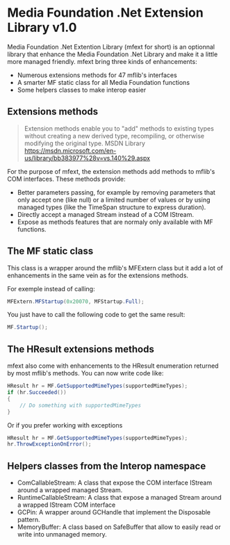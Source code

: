 # Media Foundation .Net Extension Library v1.0

Media Foundation .Net Extention Library (mfext for short) is an optionnal library that enhance the Media Foundation .Net Library and make it a little more managed friendly.
mfext bring three kinds of enhancements:
  - Numerous extensions methods for 47 mflib's interfaces
  - A smarter MF static class for all Media Foundation functions
  - Some helpers classes to make interop easier

## Extensions methods
> Extension methods enable you to "add" methods to existing types without creating a new derived type, recompiling, or otherwise modifying the original type. MSDN Library <https://msdn.microsoft.com/en-us/library/bb383977%28v=vs.140%29.aspx>

For the purpose of mfext, the extension methods add methods to mflib's COM interfaces. These methods provide:
  - Better parameters passing, for example by removing parameters that only accept one (like null) or a limited number of values or by using managed types (like the TimeSpan structure to express duration).
  - Directly accept a managed Stream instead of a COM IStream.
  - Expose as methods features that are normaly only available with MF functions.

## The MF static class
This class is a wrapper around the mflib's MFExtern class but it add a lot of enhancements in the same vein as for the extensions methods.

For exemple instead of calling:
```c#
MFExtern.MFStartup(0x20070, MFStartup.Full);
```
You just have to call the following code to get the same result:
```c#
MF.Startup();
```
## The HResult extensions methods
mfext also come with enhancements to the HResult enumeration returned by most mflib's methods.
You can now write code like:
```c#
HResult hr = MF.GetSupportedMimeTypes(supportedMimeTypes);
if (hr.Succeeded()) 
{
    // Do something with supportedMimeTypes
}
```
Or if you prefer working with exceptions
```c#
HResult hr = MF.GetSupportedMimeTypes(supportedMimeTypes);
hr.ThrowExceptionOnError(); 
```
## Helpers classes from the Interop namespace
  - ComCallableStream: A class that expose the COM interface IStream around a wrapped managed Stream.
  - RuntimeCallableStream: A class that expose a managed Stream around a wrapped IStream COM interface
  - GCPin: A wrapper around GCHandle that implement the Disposable pattern.
  - MemoryBuffer:  A class based on SafeBuffer that allow to easily read or write into unmanaged memory.
  
